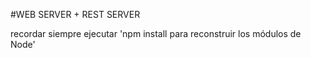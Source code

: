 #WEB SERVER + REST SERVER

recordar siempre ejecutar 'npm install para reconstruir los módulos de Node'